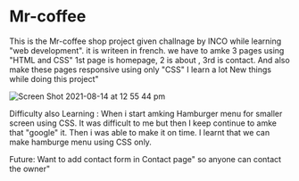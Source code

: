 
# Mr-coffee

This is the Mr-coffee shop project  given challnage by INCO while learning "web development".
it is writeen in french.
we have to amke 3 pages using "HTML and CSS"
1st page is homepage, 2 is about , 3rd is contact.
And also make these pages responsive using only "CSS"
I learn a lot New things while doing this project" 

![Screen Shot 2021-08-14 at 12 55 44 pm](https://user-images.githubusercontent.com/59786494/129432270-e1461382-f821-496f-8da5-3f5c3de7eb01.png)




Difficulty also Learning : When i start amking Hamburger menu for smaller screen using CSS. It was difficult to me but then I keep continue to amke that "google" it. Then i was able to make it on time. I learnt that we can make hamburge menu using CSS only.

Future: Want to add contact form in Contact page" so anyone can contact the owner"
